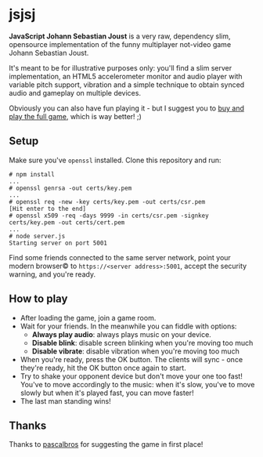 # jsjsj

**JavaScript Johann Sebastian Joust** is a very raw, dependency slim, opensource implementation of the funny multiplayer not-video game Johann Sebastian Joust.

It's meant to be for illustrative purposes only: you'll find a slim server implementation, an HTML5 accelerometer monitor and audio player with variable pitch support, vibration and a simple technique to obtain synced audio and gameplay on multiple devices.

Obviously you can also have fun playing it - but I suggest you to [buy and play the full game](http://www.jsjoust.com/), which is way better! ;)

## Setup

Make sure you've `openssl` installed. Clone this repository and run:

```
# npm install
...
# openssl genrsa -out certs/key.pem
...
# openssl req -new -key certs/key.pem -out certs/csr.pem
[Hit enter to the end]
# openssl x509 -req -days 9999 -in certs/csr.pem -signkey certs/key.pem -out certs/cert.pem
...
# node server.js
Starting server on port 5001
```

Find some friends connected to the same server network, point your modern browser&copy; to `https://<server address>:5001`, accept the security warning, and you're ready.

## How to play

- After loading the game, join a game room.
- Wait for your friends. In the meanwhile you can fiddle with options:
  - **Always play audio**: always plays music on your device.
  - **Disable blink**: disable screen blinking when you're moving too much
  - **Disable vibrate**: disable vibration when you're moving too much
- When you're ready, press the OK button. The clients will sync - once they're ready, hit the OK button once again to start.
- Try to shake your opponent device but don't move your one too fast! You've to move accordingly to the music: when it's slow, you've to move slowly but when it's played fast, you can move faster!
- The last man standing wins!

## Thanks

Thanks to [pascalbros](https://github.com/pascalbros/) for suggesting the game in first place!
